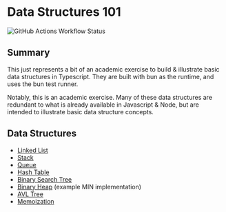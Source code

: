 # Data Structures 101

![GitHub Actions Workflow Status](https://img.shields.io/github/actions/workflow/status/jcarpe/data-structures-101/main.yml)

## Summary

This just represents a bit of an academic exercise to build & illustrate basic data structures in Typescript. They are built with bun as the runtime, and uses the bun test runner.

Notably, this is an academic exercise. Many of these data structures are redundant to what is already available in Javascript & Node, but are intended to illustrate basic data structure concepts.

## Data Structures

- [Linked List](./src/linked-list)
- [Stack](./src/stack)
- [Queue](./src/queue)
- [Hash Table](./src/hash-table)
- [Binary Search Tree](./src/binary-tree)
- [Binary Heap](./src/binary-heap) (example MIN implementation)
- [AVL Tree](./src/avl-tree)
- [Memoization](./src/memoization/)
